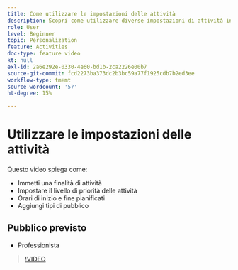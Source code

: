 ```yaml
---
title: Come utilizzare le impostazioni delle attività
description: Scopri come utilizzare diverse impostazioni di attività in Adobe Target, tra cui obiettivi, livelli di priorità, orari di inizio e fine e tipi di pubblico.
role: User
level: Beginner
topic: Personalization
feature: Activities
doc-type: feature video
kt: null
exl-id: 2a6e292e-0330-4e60-bd1b-2ca2226e00b7
source-git-commit: fcd2273ba373dc2b3bc59a77f1925cdb7b2ed3ee
workflow-type: tm+mt
source-wordcount: '57'
ht-degree: 15%

---
```


# Utilizzare le impostazioni delle attività

Questo video spiega come:

* Immetti una finalità di attività
* Impostare il livello di priorità delle attività
* Orari di inizio e fine pianificati
* Aggiungi tipi di pubblico

## Pubblico previsto

* Professionista

>[!VIDEO](https://video.tv.adobe.com/v/17381/?quality=12)
